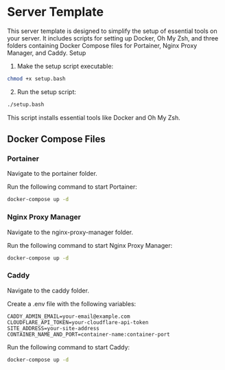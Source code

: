 # Server Template

This server template is designed to simplify the setup of essential tools on your server. It includes scripts for setting up Docker, Oh My Zsh, and three folders containing Docker Compose files for Portainer, Nginx Proxy Manager, and Caddy.
Setup

1. Make the setup script executable:

```bash
chmod +x setup.bash
```

2. Run the setup script:

```bash
./setup.bash
```

This script installs essential tools like Docker and Oh My Zsh.

## Docker Compose Files
### Portainer

Navigate to the portainer folder.

Run the following command to start Portainer:
```bash
docker-compose up -d
```

### Nginx Proxy Manager

Navigate to the nginx-proxy-manager folder.

Run the following command to start Nginx Proxy Manager:

```bash
docker-compose up -d
```

### Caddy

Navigate to the caddy folder.

Create a .env file with the following variables:

```env
CADDY_ADMIN_EMAIL=your-email@example.com
CLOUDFLARE_API_TOKEN=your-cloudflare-api-token
SITE_ADDRESS=your-site-address
CONTAINER_NAME_AND_PORT=container-name:container-port
```

Run the following command to start Caddy:

```bash
docker-compose up -d
```
